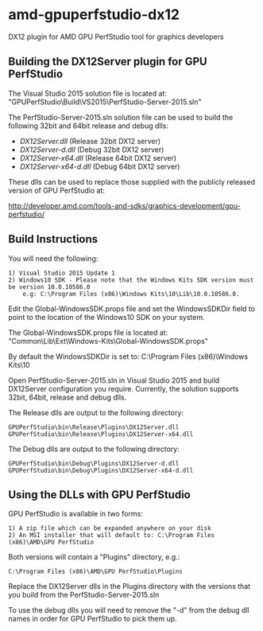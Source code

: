 # amd-gpuperfstudio-dx12
DX12 plugin for AMD GPU PerfStudio tool for graphics developers

Building the DX12Server plugin for GPU PerfStudio
------------------------------------------------------
The Visual Studio 2015 solution file is located at: "GPUPerfStudio\Build\VS2015\PerfStudio-Server-2015.sln"

The PerfStudio-Server-2015.sln solution file can be used to build the following 32bit and 64bit release and debug dlls:

 - *DX12Server.dll*		(Release 32bit DX12 server)
 - *DX12Server-d.dll*		(Debug 32bit DX12 server)
 - *DX12Server-x64.dll* 	(Release 64bit DX12 server)
 - *DX12Server-x64-d.dll*	(Debug 64bit DX12 server)

These dlls can be used to replace those supplied with the publicly released version of GPU PerfStudio at:

http://developer.amd.com/tools-and-sdks/graphics-development/gpu-perfstudio/

Build Instructions
------------------------------------------------------

You will need the following:

	1) Visual Studio 2015 Update 1
	2) Windows10 SDK - Please note that the Windows Kits SDK version must be version 10.0.10586.0 
		e.g: C:\Program Files (x86)\Windows Kits\10\Lib\10.0.10586.0. 

Edit the Global-WindowsSDK.props file and set the WindowsSDKDir field to point to the location of the Windows10 SDK on your system. 

The Global-WindowsSDK.props file is located at: "Common\Lib\Ext\Windows-Kits\Global-WindowsSDK.props"

By default the WindowsSDKDir is set to: <WindowsSDKDir>C:\Program Files (x86)\Windows Kits\10</WindowsSDKDir>

Open PerfStudio-Server-2015.sln in Visual Studio 2015 and build DX12Server configuration you require. 
Currently, the solution supports 32bit, 64bit, release and debug dlls.

The Release dlls are output to the following directory:

	GPUPerfStudio\bin\Release\Plugins\DX12Server.dll
	GPUPerfStudio\bin\Release\Plugins\DX12Server-x64.dll

The Debug dlls are output to the following directory:

	GPUPerfStudio\bin\Debug\Plugins\DX12Server-d.dll
	GPUPerfStudio\bin\Debug\Plugins\DX12Server-x64-d.dll


Using the DLLs with GPU PerfStudio
------------------------------------------------------

GPU PerfStudio is available in two forms: 

	1) A zip file which can be expanded anywhere on your disk
	2) An MSI installer that will default to: C:\Program Files (x86)\AMD\GPU PerfStudio

Both versions will contain a "Plugins" directory, e.g.:

	C:\Program Files (x86)\AMD\GPU PerfStudio\Plugins

Replace the DX12Server dlls in the Plugins directory with the versions that you build from the PerfStudio-Server-2015.sln

To use the debug dlls you will need to remove the "-d" from the debug dll names in order for GPU PerfStudio to pick them up. 




